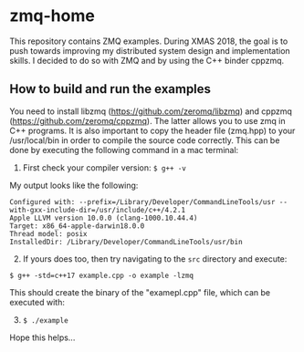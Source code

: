 # zmq-home
This repository contains ZMQ examples. During XMAS 2018, the goal is to push towards improving my distributed system design and implementation skills. I decided to do so with ZMQ and by using the C++ binder cppzmq.

## How to build and run the examples
You need to install libzmq (https://github.com/zeromq/libzmq) and cppzmq (https://github.com/zeromq/cppzmq). The latter allows you to use zmq in C++ programs. It is also important to copy the header file (zmq.hpp) to your /usr/local/bin in order to compile the source code correctly. This can be done by executing the following command in a mac terminal:

1. First check your compiler version:
`$ g++ -v`

My output looks like the following:

```
Configured with: --prefix=/Library/Developer/CommandLineTools/usr --with-gxx-include-dir=/usr/include/c++/4.2.1
Apple LLVM version 10.0.0 (clang-1000.10.44.4)
Target: x86_64-apple-darwin18.0.0
Thread model: posix
InstalledDir: /Library/Developer/CommandLineTools/usr/bin
```

2. If yours does too, then try navigating to the `src` directory and execute:

`$ g++ -std=c++17 example.cpp -o example -lzmq`

This should create the binary of the "examepl.cpp" file, which can be executed with:

3. `$ ./example`

Hope this helps...
